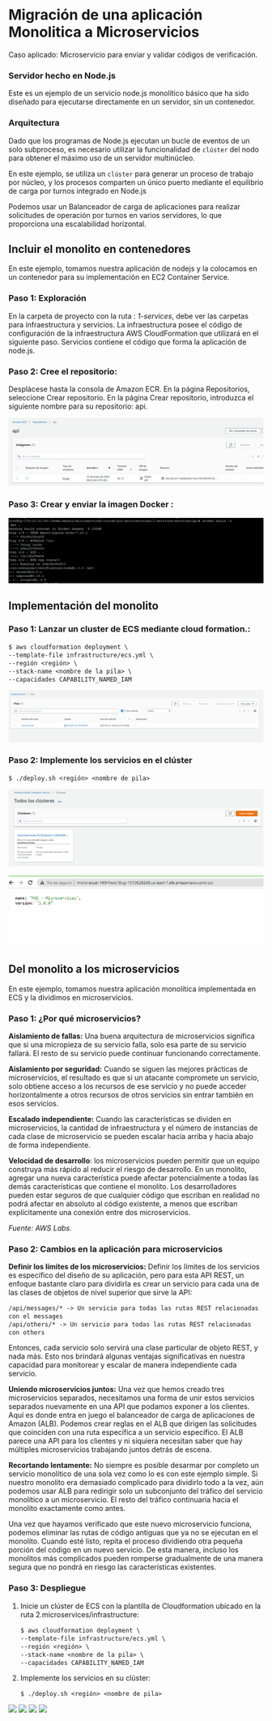 # Migración de una aplicación Monolitica a Microservicios

Caso aplicado: Microservicio para enviar y validar códigos de verificación.

### Servidor hecho en Node.js
Este es un ejemplo de un servicio node.js monolítico básico que ha sido diseñado para ejecutarse directamente en un servidor, sin un contenedor.

### Arquitectura

Dado que los programas de Node.js ejecutan un bucle de eventos de un solo subproceso, es necesario utilizar la funcionalidad de `clúster` del nodo para obtener el máximo uso de un servidor multinúcleo.

En este ejemplo, se utiliza un `clúster` para generar un proceso de trabajo por núcleo, y los procesos comparten un único puerto mediante el equilibrio de carga por turnos integrado en Node.js

Podemos usar un Balanceador de carga de aplicaciones para realizar solicitudes de operación por turnos en varios servidores, lo que proporciona una escalabilidad horizontal.

## Incluir el monolito en contenedores

En este ejemplo, tomamos nuestra aplicación de nodejs y la colocamos en un contenedor para su implementación en EC2 Container Service.

### Paso 1: Exploración
En la carpeta de proyecto con la ruta : _1-services_, debe ver las carpetas para infraestructura y servicios. La infraestructura posee el código de configuración de la infraestructura AWS CloudFormation que utilizará en el siguiente paso. Servicios contiene el código que forma la aplicación de node.js.

### Paso 2: Cree el repositorio:

Desplácese hasta la consola de Amazon ECR.
En la página Repositorios, seleccione Crear repositorio.
En la página Crear repositorio, introduzca el siguiente nombre para su repositorio: api.

![](./assets/2.PNG)

### Paso 3: Crear y enviar la imagen Docker :
![](./assets/1.PNG)


## Implementación del monolito

### Paso 1: Lanzar un cluster de ECS mediante cloud formation.:

   ```
   $ aws cloudformation deployment \
   --template-file infrastructure/ecs.yml \
   --región <región> \
   --stack-name <nombre de la pila> \
   --capacidades CAPABILITY_NAMED_IAM
   ```

![](./assets/3.PNG)
### Paso 2: Implemente los servicios en el clúster

   ```
   $ ./deploy.sh <región> <nombre de pila>
   ```

![](./assets/4.PNG)

![](./assets/7.PNG)

## Del monolito a los microservicios

En este ejemplo, tomamos nuestra aplicación monolítica implementada en ECS y la dividimos en microservicios.

### Paso 1: ¿Por qué microservicios?

__Aislamiento de fallas:__ Una buena arquitectura de microservicios significa que si una micropieza de su servicio falla, solo esa parte de su servicio fallará. El resto de su servicio puede continuar funcionando correctamente.

__Aislamiento por seguridad:__ Cuando se siguen las mejores prácticas de microservicios, el resultado es que si un atacante compromete un servicio, solo obtiene acceso a los recursos de ese servicio y no puede acceder horizontalmente a otros recursos de otros servicios sin entrar también en esos servicios.

__Escalado independiente:__ Cuando las características se dividen en microservicios, la cantidad de infraestructura y el número de instancias de cada clase de microservicio se pueden escalar hacia arriba y hacia abajo de forma independiente. 

__Velocidad de desarrollo__: los microservicios pueden permitir que un equipo construya más rápido al reducir el riesgo de desarrollo. En un monolito, agregar una nueva característica puede afectar potencialmente a todas las demás características que contiene el monolito. Los desarrolladores pueden estar seguros de que cualquier código que escriban en realidad no podrá afectar en absoluto al código existente, a menos que escriban explícitamente una conexión entre dos microservicios.

_Fuente: AWS Labs._

### Paso 2:  Cambios en la aplicación para microservicios


__Definir los límites de los microservicios:__ Definir los límites de los servicios es específico del diseño de su aplicación, pero para esta API REST, un enfoque bastante claro para dividirla es crear un servicio para cada una de las clases de objetos de nivel superior que sirve la API:

```
/api/messages/* -> Un servicio para todas las rutas REST relacionadas con el messages
/api/others/* -> Un servicio para todas las rutas REST relacionadas con others
```

Entonces, cada servicio solo servirá una clase particular de objeto REST, y nada más. Esto nos brindará algunas ventajas significativas en nuestra capacidad para monitorear y escalar de manera independiente cada servicio.

__Uniendo microservicios juntos:__ Una vez que hemos creado tres microservicios separados, necesitamos una forma de unir estos servicios separados nuevamente en una API que podamos exponer a los clientes. Aquí es donde entra en juego el balanceador de carga de aplicaciones de Amazon (ALB). Podemos crear reglas en el ALB que dirigen las solicitudes que coinciden con una ruta específica a un servicio específico. El ALB parece una API para los clientes y ni siquiera necesitan saber que hay múltiples microservicios trabajando juntos detrás de escena.

__Recortando lentamente:__ No siempre es posible desarmar por completo un servicio monolítico de una sola vez como lo es con este ejemplo simple. Si nuestro monolito era demasiado complicado para dividirlo todo a la vez, aún podemos usar ALB para redirigir solo un subconjunto del tráfico del servicio monolítico a un microservicio. El resto del tráfico continuaría hacia el monolito exactamente como antes.

Una vez que hayamos verificado que este nuevo microservicio funciona, podemos eliminar las rutas de código antiguas que ya no se ejecutan en el monolito. Cuando esté listo, repita el proceso dividiendo otra pequeña porción del código en un nuevo servicio. De esta manera, incluso los monolitos más complicados pueden romperse gradualmente de una manera segura que no pondrá en riesgo las características existentes.

### Paso 3: Despliegue

1. Inicie un clúster de ECS con la plantilla de Cloudformation ubicado en la ruta 2.microservices/infrastructure:

   ```
   $ aws cloudformation deployment \
   --template-file infrastructure/ecs.yml \
   --región <región> \
   --stack-name <nombre de la pila> \
   --capacidades CAPABILITY_NAMED_IAM
   ```

2. Implemente los servicios en su clúster:

   ```
   $ ./deploy.sh <región> <nombre de pila>

![](./assets/14.PNG)
![](./assets/16.PNG)
![](./assets/17.PNG)
![](./assets/18.PNG)